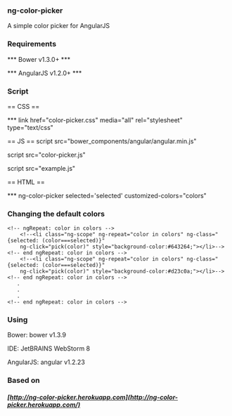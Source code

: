 
### ng-color-picker
A simple color picker for AngularJS


### Requirements

*** Bower v1.3.0+ ***

*** AngularJS v1.2.0+ ***


### Script

== CSS ==

*** link href="color-picker.css" media="all" rel="stylesheet" type="text/css"

== JS ==
script src="bower_components/angular/angular.min.js"

script src="color-picker.js"

script src="example.js"

== HTML ==

*** ng-color-picker selected='selected' customized-colors="colors"


### Changing the default colors


<!--<ul>-->
    <!-- ngRepeat: color in colors -->
        <!--<li class="ng-scope" ng-repeat="color in colors" ng-class="{selected: (color===selected)}" 
        ng-click="pick(color)" style="background-color:#643264;"></li>-->
    <!-- end ngRepeat: color in colors -->
        <!--<li class="ng-scope" ng-repeat="color in colors" ng-class="{selected: (color===selected)}" 
        ng-click="pick(color)" style="background-color:#d23c0a;"></li>-->
    <!-- end ngRepeat: color in colors -->
       .
       .
       .
    <!-- end ngRepeat: color in colors -->
<!--</ul>-->


### Using

Bower: bower v1.3.9

IDE: JetBRAINS WebStorm 8

AngularJS: angular v1.2.23


### Based on

##### [http://ng-color-picker.herokuapp.com](http://ng-color-picker.herokuapp.com/)


